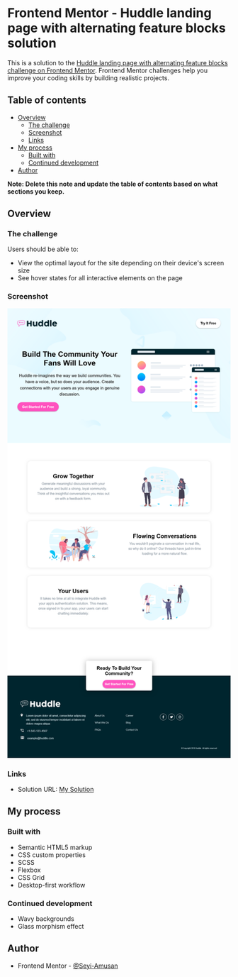 # Frontend Mentor - Huddle landing page with alternating feature blocks solution

This is a solution to the [Huddle landing page with alternating feature blocks challenge on Frontend Mentor](https://www.frontendmentor.io/challenges/huddle-landing-page-with-alternating-feature-blocks-5ca5f5981e82137ec91a5100). Frontend Mentor challenges help you improve your coding skills by building realistic projects. 

## Table of contents

- [Overview](#overview)
  - [The challenge](#the-challenge)
  - [Screenshot](#screenshot)
  - [Links](#links)
- [My process](#my-process)
  - [Built with](#built-with)
  - [Continued development](#continued-development)
- [Author](#author)

**Note: Delete this note and update the table of contents based on what sections you keep.**

## Overview

### The challenge

Users should be able to:

- View the optimal layout for the site depending on their device's screen size
- See hover states for all interactive elements on the page

### Screenshot

![Alt text](images/image.png)


### Links

- Solution URL: [My Solution](https://https://www.frontendmentor.io/solutions/huddle-landing-page-UMi0KMVI74.com)


## My process

### Built with

- Semantic HTML5 markup
- CSS custom properties
- SCSS
- Flexbox
- CSS Grid
- Desktop-first workflow

### Continued development

- Wavy backgrounds
- Glass morphism effect


## Author
- Frontend Mentor - [@Seyi-Amusan](https://www.frontendmentor.io/profile/Seyi-Amusan)
